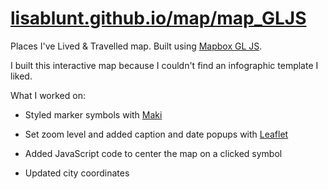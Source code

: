 [lisablunt.github.io/map/map_GLJS](http://lisablunt.github.io/map/map_GLJS)
==============

Places I've Lived & Travelled map. Built using [Mapbox GL JS](https://docs.mapbox.com/mapbox-gl-js/api/). 

I built this interactive map because I couldn't find an infographic template I liked.

What I worked on:

* Styled marker symbols with [Maki](https://labs.mapbox.com/maki-icons/)

* Set zoom level and added caption and date popups with [Leaflet](http://www.leafletjs.com/index.html)

* Added JavaScript code to center the map on a clicked symbol

* Updated city coordinates





